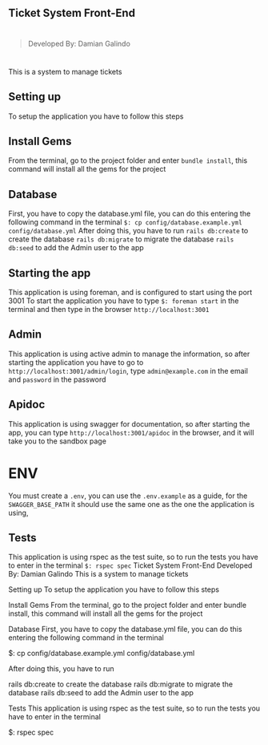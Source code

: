 ## Ticket System Front-End
#
> Developed By: Damian Galindo
#
This is a system to manage tickets
## Setting up
To setup the application you have to follow this steps
## Install Gems
From the terminal, go to the project folder and enter `bundle install`, this
command will install all the gems for the project
## Database
First, you have to copy the database.yml file, you can do this entering the
following command in the terminal
`$: cp config/database.example.yml config/database.yml`
After doing this, you have to run
`rails db:create` to create the database
`rails db:migrate` to migrate the database
`rails db:seed` to add the Admin user to the app
## Starting the app
This application is using foreman, and is configured to start using the port 3001
To start the application you have to type `$: foreman start` in the terminal and then
type in the browser `http://localhost:3001`

## Admin
This application is using active admin to manage the information, so after starting the
application you have to go to `http://localhost:3001/admin/login`,
type `admin@example.com` in the email
and `password` in the password

## Apidoc
This application is using swagger for documentation, so after starting the app,
you can type `http://localhost:3001/apidoc` in the browser, and it will take you to the sandbox page

# ENV

You must create a `.env`, you can use the `.env.example` as a guide,
for the `SWAGGER_BASE_PATH` it should use the same one as the one the application is using,

## Tests
This application is using rspec as the test suite, so to run the tests you have to
enter in the terminal
`$: rspec spec`
Ticket System Front-End
Developed By: Damian Galindo
This is a system to manage tickets

Setting up
To setup the application you have to follow this steps

Install Gems
From the terminal, go to the project folder and enter bundle install, this command will install all the gems for the project

Database
First, you have to copy the database.yml file, you can do this entering the following command in the terminal

$: cp config/database.example.yml config/database.yml

After doing this, you have to run

rails db:create to create the database
rails db:migrate to migrate the database
rails db:seed to add the Admin user to the app

Tests
This application is using rspec as the test suite, so to run the tests you have to enter in the terminal

$: rspec spec
